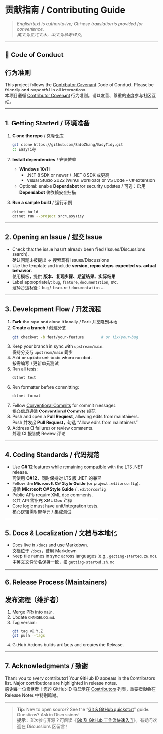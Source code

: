 # 贡献指南 / Contributing Guide

> _English text is authoritative; Chinese translation is provided for convenience._  
> _英文为正式文本，中文为参考译文。_

---

## 📝 Code of Conduct  
## 行为准则

This project follows the [Contributor Covenant](https://www.contributor-covenant.org/) Code of Conduct. Please be friendly and respectful in all interactions.  
本项目遵循 [Contributor Covenant](https://www.contributor-covenant.org/) 行为准则。请以友善、尊重的态度参与社区互动。

---

## 1. Getting Started / 环境准备

1. **Clone the repo** / 克隆仓库  
   ```bash
   git clone https://github.com/SaboZhang/EasyTidy.git
   cd EasyTidy
   ```

2. **Install dependencies** / 安装依赖  
   - **Windows 10/11**  
     - .NET 8 SDK or newer / .NET 8 SDK 或更高  
     - Visual Studio 2022 (WinUI workload) or VS Code + C# extension  
   - Optional: enable **Dependabot** for security updates / 可选：启用 **Dependabot** 做依赖安全扫描

3. **Run a sample build** / 运行示例  
   ```bash
   dotnet build
   dotnet run --project src/EasyTidy
   ```

---

## 2. Opening an Issue / 提交 Issue

- Check that the issue hasn’t already been filed (Issues/Discussions search).  
  确认问题未被提出 → 搜索现有 Issues/Discussions  
- Use the template and include **version, repro steps, expected vs. actual behavior**.  
  使用模板，提供 **版本、复现步骤、期望结果、实际结果**  
- Label appropriately: `bug`, `feature`, `documentation`, etc.  
  选择合适标签：`bug` / `feature` / `documentation` …

---

## 3. Development Flow / 开发流程

1. **Fork** the repo and clone it locally / Fork 并克隆到本地  
2. **Create a branch** / 创建分支  
   ```bash
   git checkout -b feat/your-feature        # or fix/your-bug
   ```
3. Keep your branch in sync with `upstream/main`.  
   保持分支与 `upstream/main` 同步  
4. Add or update unit tests where needed.  
   按需编写 / 更新单元测试  
5. Run all tests:  
   ```bash
   dotnet test
   ```
6. Run formatter before committing:  
   ```bash
   dotnet format
   ```
7. Follow [Conventional Commits](https://www.conventionalcommits.org/en/v1.0.0/) for commit messages.  
   提交信息遵循 **Conventional Commits** 规范  
8. Push and open a **Pull Request**, allowing edits from maintainers.  
   Push 并发起 **Pull Request**，勾选 “Allow edits from maintainers”  
9. Address CI failures or review comments.  
   处理 CI 报错或 Review 评论

---

## 4. Coding Standards / 代码规范

- Use **C# 12** features while remaining compatible with the LTS .NET release.  
  可使用 **C# 12**，同时保持对 LTS 版 .NET 的兼容  
- Follow the **Microsoft C# Style Guide** (or project `.editorconfig`).  
  遵循 **Microsoft C# Style Guide** / `.editorconfig`  
- Public APIs require XML doc comments.  
  公共 API 需补充 XML Doc 注释  
- Core logic must have unit/integration tests.  
  核心逻辑需附带单元 / 集成测试

---

## 5. Docs & Localization / 文档与本地化

- Docs live in `/docs` and use Markdown.  
  文档位于 `/docs`，使用 Markdown  
- Keep file names in sync across languages (e.g., `getting-started.zh.md`).  
  中英文文件命名保持一致，如 `getting-started.zh.md`

---

## 6. Release Process (Maintainers)  
## 发布流程（维护者）

1. Merge PRs into `main`.  
2. Update `CHANGELOG.md`.  
3. Tag version:  
   ```bash
   git tag vX.Y.Z
   git push --tags
   ```
4. GitHub Actions builds artifacts and creates the Release.  

---

## 7. Acknowledgments / 致谢

Thank you to every contributor! Your GitHub ID appears in the [Contributors](https://github.com/SaboZhang/EasyTidy/graphs/contributors) list. Major contributions are highlighted in release notes.  
感谢每一位贡献者！您的 GitHub ID 将显示在 [Contributors](https://github.com/SaboZhang/EasyTidy/graphs/contributors) 列表，重要贡献会在 Release Notes 中特别鸣谢。

---

> **Tip**: New to open source? See the “[Git & GitHub quickstart](https://docs.github.com/en/get-started/quickstart)” guide. Questions? Ask in Discussions!  
> **提示**：首次参与开源？可阅读《[Git 及 GitHub 工作流快速入门](https://docs.github.com/en/get-started/quickstart)》。有疑问欢迎在 Discussions 区留言！
